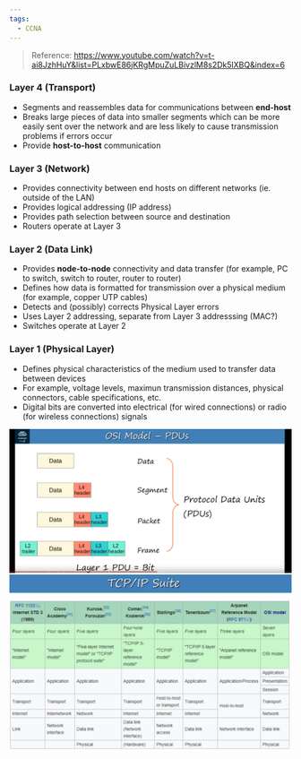 ```yaml
---
tags:
  - CCNA
---
```

> Reference: https://www.youtube.com/watch?v=t-ai8JzhHuY&list=PLxbwE86jKRgMpuZuLBivzlM8s2Dk5lXBQ&index=6

### Layer 4 (Transport)
- Segments and reassembles data for communications between **end-host**
- Breaks large pieces of data into smaller segments which can be more easily sent over the network and are less likely to cause transmission problems if errors occur
- Provide **host-to-host** communication
### Layer 3 (Network)
- Provides connectivity between end hosts on different networks (ie. outside of the LAN)
- Provides logical addressing (IP address)
- Provides path selection between source and destination
- Routers operate at Layer 3
### Layer 2 (Data Link)
- Provides **node-to-node** connectivity and data transfer (for example, PC to switch, switch to router, router to router)
- Defines how data is formatted for transmission over a physical medium (for example, copper UTP cables)
- Detects and (possibly) corrects Physical Layer errors
- Uses Layer 2 addressing, separate from Layer 3 addresssing (MAC?)
- Switches operate at Layer 2
### Layer 1 (Physical Layer)
- Defines physical characteristics of the medium used to transfer data between devices
- For example, voltage levels, maximun transmission distances, physical connectors, cable specifications, etc.
- Digital bits are converted into electrical (for wired connections) or radio (for wireless connections) signals

![](_anexos_/Screenshot%20from%202023-11-14%2008-35-34.png)![](_anexos_/Screenshot%20from%202023-11-14%2008-40-33.png)